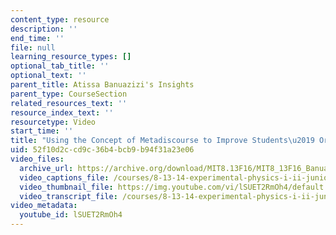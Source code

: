 ```yaml
---
content_type: resource
description: ''
end_time: ''
file: null
learning_resource_types: []
optional_tab_title: ''
optional_text: ''
parent_title: Atissa Banuazizi's Insights
parent_type: CourseSection
related_resources_text: ''
resource_index_text: ''
resourcetype: Video
start_time: ''
title: "Using the Concept of Metadiscourse to Improve Students\u2019 Oral Presentations"
uid: 52f10d2c-cd9c-36b4-bcb9-b94f31a23e06
video_files:
  archive_url: https://archive.org/download/MIT8.13F16/MIT8_13F16_Banuazizi_Using_Metadiscourse_300k.mp4
  video_captions_file: /courses/8-13-14-experimental-physics-i-ii-junior-lab-fall-2016-spring-2017/60537b2989f055a5874269689f2336d3_lSUET2RmOh4.vtt
  video_thumbnail_file: https://img.youtube.com/vi/lSUET2RmOh4/default.jpg
  video_transcript_file: /courses/8-13-14-experimental-physics-i-ii-junior-lab-fall-2016-spring-2017/a1008e94d494eed3cc3dc63880b9c775_lSUET2RmOh4.pdf
video_metadata:
  youtube_id: lSUET2RmOh4
---
```

